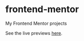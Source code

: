 # frontend-mentor

My Frontend Mentor projects

See the live previews [here](https://reverent-shirley-6a37fe.netlify.app/).
